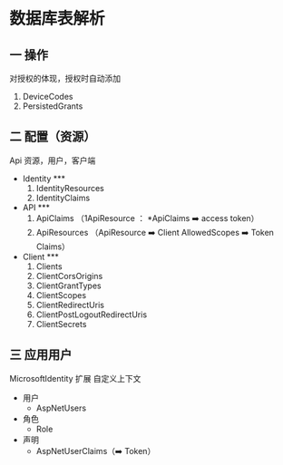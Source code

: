 # 数据库表解析

## 一 操作

对授权的体现，授权时自动添加

1. DeviceCodes
2. PersistedGrants

## 二 配置（资源）

Api 资源，用户，客户端

- Identity \*\*\*
  1. IdentityResources
  2. IdentityClaims
- API \*\*\*
  1. ApiClaims （1ApiResource ： \*ApiClaims ➡️ access token）
  2. ApiResources （ApiResource ➡️ Client AllowedScopes ➡️ Token Claims）
- Client \*\*\*
  1. Clients
  2. ClientCorsOrigins
  3. ClientGrantTypes
  4. ClientScopes
  5. ClientRedirectUris
  6. ClientPostLogoutRedirectUris
  7. ClientSecrets

## 三 应用用户

MicrosoftIdentity 扩展 自定义上下文

- 用户
  - AspNetUsers
- 角色
  - Role
- 声明
  - AspNetUserClaims（➡️ Token）
